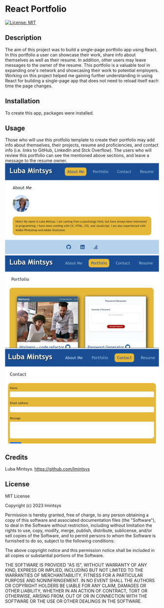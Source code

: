 # React Portfolio

[![License: MIT](https://img.shields.io/badge/License-MIT-yellow.svg)](https://opensource.org/licenses/MIT)

## Description

The aim of this project was to build a single-page portfolio app using React. In this portfolio a user can showcase their work, share info about themselves as well as their resume. In addition, other users may leave messages to the owner of the resume. This portfolio is a valuable tool in expanding one's network and showcasing their work to potential employers. Working on this project helped me gaining further understanding in using React for building a single-page app that does not need to reload itself each time the page changes.

## Installation

To create this app, packages were installed.

## Usage

Those who will use this protfolio template to create their portfolio may add info about themselves, their projects, resume and proficiencies, and contact info (i.e. links to GitHub, LinkedIn and Stck Overflow). The users who will review this portfolio can see the mentioned above sections, and leave a message to the resume owner.  
![about](public/assets/images/about.png)  
![projects](public/assets/images/projects.png)  
![contact](public/assets/images/contact.png)

## Credits

Luba Mintsys. https://github.com/lmintsys

## License

MIT License

Copyright (c) 2023 lmintsys

Permission is hereby granted, free of charge, to any person obtaining a copy
of this software and associated documentation files (the "Software"), to deal
in the Software without restriction, including without limitation the rights
to use, copy, modify, merge, publish, distribute, sublicense, and/or sell
copies of the Software, and to permit persons to whom the Software is
furnished to do so, subject to the following conditions:

The above copyright notice and this permission notice shall be included in all
copies or substantial portions of the Software.

THE SOFTWARE IS PROVIDED "AS IS", WITHOUT WARRANTY OF ANY KIND, EXPRESS OR
IMPLIED, INCLUDING BUT NOT LIMITED TO THE WARRANTIES OF MERCHANTABILITY,
FITNESS FOR A PARTICULAR PURPOSE AND NONINFRINGEMENT. IN NO EVENT SHALL THE
AUTHORS OR COPYRIGHT HOLDERS BE LIABLE FOR ANY CLAIM, DAMAGES OR OTHER
LIABILITY, WHETHER IN AN ACTION OF CONTRACT, TORT OR OTHERWISE, ARISING FROM,
OUT OF OR IN CONNECTION WITH THE SOFTWARE OR THE USE OR OTHER DEALINGS IN THE
SOFTWARE.
